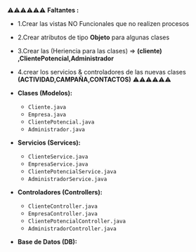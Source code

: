 
⚠️⚠️⚠️⚠️⚠️⚠️
**Faltantes :**
- 1.Crear las vistas NO Funcionales que no realizen procesos 
- 2.Crear atributos de tipo **Objeto** para algunas clases 
- 3.Crear las (Heriencia para las clases) => **(cliente) ,ClientePotencial,Administrador**
- 4.crear los servicios & controladores de las nuevas clases **(ACTIVIDAD,CAMPAÑA,CONTACTOS)**
⚠️⚠️⚠️⚠️⚠️⚠️

-   **Clases (Modelos):**
    -   `Cliente.java`
    -   `Empresa.java`
    -   `ClientePotencial.java`
    -   `Administrador.java`
-   **Servicios (Services):**
    -   `ClienteService.java`
    -   `EmpresaService.java`
    -   `ClientePotencialService.java`
    -   `AdministradorService.java`
-   **Controladores (Controllers):**
    -   `ClienteController.java`
    -   `EmpresaController.java`
    -   `ClientePotencialController.java`
    -   `AdministradorController.java`
-   **Base de Datos (DB):**
   
